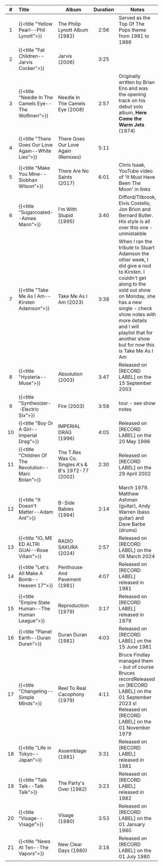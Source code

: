 | #  | Title                                                | Album                                              | Duration | Notes                                                                                                                                                                                                                                                                              |
|:--:|:-----------------------------------------------------|----------------------------------------------------|:--------:|------------------------------------------------------------------------------------------------------------------------------------------------------------------------------------------------------------------------------------------------------------------------------------|
| 1  | {{<title "Yellow Pearl--Phil Lynott">}}              | The Philip Lynott Album (1982)                     |   2:56   | Served as the Top Of The Pops theme from 1981 to 1986                                                                                                                                                                                                                              |
| 2  | {{<title "Fat Children--Jarvis Cocker">}}            | Jarvis (2006)                                      |   3:25   |                                                                                                                                                                                                                                                                                    |
| 3  | {{<title "Needle In The Camels Eye--The Wolfmen">}}  | Needle In The Camels Eye (2008)                    |   2:57   | Originally written by Brian Eno and was the opening track on his debut solo album, **Here Come the Warm Jets** (1974)                                                                                                                                                              |
| 4  | {{<title "There Goes Our Love Again--White Lies">}}  | There Goes Our Love Again (Remixes)                |   5:11   |                                                                                                                                                                                                                                                                                    |
| 5  | {{<title "Make You Mine--Siobhan Wilson">}}          | There Are No Saints (2017)                         |   6:01   | Chris Isaak, YouTube video of 'It Must Have Been The Moon' in links                                                                                                                                                                                                                |
| 6  | {{<title "Sugarcoated--Aimee Mann">}}                | I'm With Stupid (1995)                             |   3:40   | Difford/Tilbrook, Elvis Costello, Jon Brion and Bernard Butler. His style is all over this one - unmistakble                                                                                                                                                                       |
| 7  | {{<title "Take Me As I Am--Kirsten Adamson">}}       | Take Me As I Am (2023)                             |   3:38   | When I ran the tribute to Stuart Adamson the other week, I did give a nod to Kirsten. I couldn't get along to the sold out show on Monday, she has a new single - check show notes with more details and I will playlist that for another show but for now this is Take Me As I Am |
| 8  | {{<title "Hysteria--Muse">}}                         | Absolution (2003)                                  |   3:47   | Released on [RECORD LABEL] on the 15 September 2003                                                                                                                                                                                                                                |
| 9  | {{<title "Synthesizer--Electric Six">}}              | Fire (2003)                                        |   3:58   | tour - see show notes                                                                                                                                                                                                                                                              |
| 10 | {{<title "Boy Or A Girl--Imperial Drag">}}           | IMPERIAL DRAG (1996)                               |   4:05   | Released on [RECORD LABEL] on the 20 May 1996                                                                                                                                                                                                                                      |
| 11 | {{<title "Children Of The Revolution--Marc Bolan">}} | The T.Rex Wax Co. Singles A's & B's 1972-77 (2002) |   2:30   | Released on [RECORD LABEL] on the 29 April 2002                                                                                                                                                                                                                                    |
| 12 | {{<title "It Doesn't Matter--Adam Ant">}}            | B-Side Babies (1994)                               |   2:14   | March 1979.  Matthew Ashman (guitar), Andy Warren (bass guitar) and Dave Barbe (drums)                                                                                                                                                                                             |
| 13 | {{<title "IO, ME ED ALTRI GUAI--Rose Villain">}}     | RADIO SAKURA (2024)                                |   2:57   | Released on [RECORD LABEL] on the 08 March 2024                                                                                                                                                                                                                                    |
| 14 | {{<title "Let's All Make A Bomb--Heaven 17">}}       | Penthouse And Pavement (1981)                      |   4:07   | Released on [RECORD LABEL] released in 1981                                                                                                                                                                                                                                        |
| 15 | {{<title "Empire State Human--The Human League">}}   | Reproduction (1979)                                |   3:17   | Released on [RECORD LABEL] released in 1979                                                                                                                                                                                                                                        |
| 16 | {{<title "Planet Earth--Duran Duran">}}              | Duran Duran (1981)                                 |   4:03   | Released on [RECORD LABEL] on the 15 June 1981                                                                                                                                                                                                                                     |
| 17 | {{<title "Changeling--Simple Minds">}}               | Reel To Real Cacophony (1979)                      |   4:11   | Bruce Findlay managed them - but of course Bruces recordReleased on [RECORD LABEL] on the 01 September 2023  s! Released on [RECORD LABEL] on the 01 November 1979                                                                                                                 |
| 18 | {{<title "Life in Tokyo--Japan">}}                   | Assemblage (1981)                                  |   3:31   | Released on [RECORD LABEL] released in 1981                                                                                                                                                                                                                                        |
| 19 | {{<title "Talk Talk--Talk Talk">}}                   | The Party's Over (1982)                            |   3:23   | Released on [RECORD LABEL] released in 1982                                                                                                                                                                                                                                        |
| 20 | {{<title "Visage--Visage">}}                         | Visage (1980)                                      |   3:53   | Released on [RECORD LABEL] on the 01 January 1980                                                                                                                                                                                                                                  |
| 21 | {{<title "News At Ten--The Vapors">}}                | New Clear Days (1980)                              |   3:18   | Released on [RECORD LABEL] on the 01 July 1980                                                                                                                                                                                                                                     |
